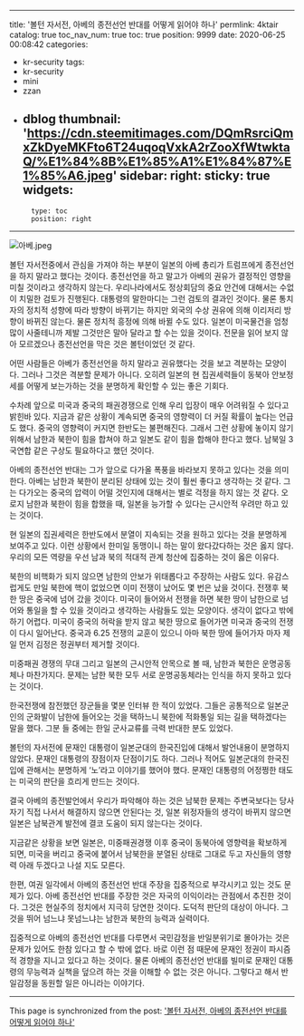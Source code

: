 
---
title: '볼턴 자서전, 아베의 종전선언 반대를 어떻게 읽어야 하나'
permlink: 4ktair
catalog: true
toc_nav_num: true
toc: true
position: 9999
date: 2020-06-25 00:08:42
categories:
- kr-security
tags:
- kr-security
- mini
- zzan
- dblog
thumbnail: 'https://cdn.steemitimages.com/DQmRsrciQmxZkDyeMKFto6T24uqoqVxkA2rZooXfWtwktaQ/%E1%84%8B%E1%85%A1%E1%84%87%E1%85%A6.jpeg'
sidebar:
    right:
        sticky: true
widgets:
    -
        type: toc
        position: right
---


![아베.jpeg](https://cdn.steemitimages.com/DQmRsrciQmxZkDyeMKFto6T24uqoqVxkA2rZooXfWtwktaQ/%E1%84%8B%E1%85%A1%E1%84%87%E1%85%A6.jpeg)


볼턴 자서전중에서 관심을 가져야 하는 부분이 일본의 아베 총리가 트럼프에게 종전선언을 하지 말라고 했다는 것이다. 종전선언을 하고 말고가 아베의 권유가 결정적인 영향을 미칠 것이라고 생각하지 않는다. 우리나라에서도 정상회담의 중요 안건에 대해서는 수없이 치밀한 검토가 진행된다. 대통령의 말한마디는 그런 검토의 결과인 것이다. 물론 통치자의 정치적 성향에 따라 방향이 바뀌기는 하지만 외국의 수상 권유에 의해 이리저리 방향이 바뀌진 않는다. 물론 정치적 흥정에 의해 바뀔 수도 있다. 일본이 미국물건을 엄청 많이 사줄테니까 제발 그것만은 말아 달라고 할 수는 있을 것이다. 전문을 읽어 보지 않아 모르겠으나 종전선언을 막은 것은 볼턴이었던 것 같다.

어떤 사람들은 아베가 종전선언을 하지 말라고 권유했다는 것을 보고 격분하는 모양이다. 그러나 그것은 격분할 문제가 아니다. 오히려 일본의 현 집권세력들이 동북아 안보정세를 어떻게 보는가하는 것을 분명하게 확인할 수 있는 좋은 기회다.

수차례 앞으로 미국과 중국의 패권경쟁으로 인해 우리 입장이 매우 어려워질 수 있다고 밝힌바 있다. 지금과 같은 상황이 계속되면 중국의 영향력이 더 커질 확률이 높다는 언급도 했다. 중국의 영향력이 커지면 한반도는 불편해진다. 그래서 그런 상황에 놓이지 않기 위해서 남한과 북한이 힘을 합쳐야 하고 일본도 같이 힘을 합해야 한다고 했다. 남북일 3국연합 같은 구상도 필요하다고 했던 것이다.

아베의 종전선언 반대는 그가 앞으로 다가올 폭풍을 바라보지 못하고 있다는 것을 의미한다. 아베는 남한과 북한이 분리된 상태에 있는 것이 훨씬 좋다고 생각하는 것 같다. 그는 다가오는 중국의 압력이 어떨 것인지에 대해서는 별로 걱정을 하지 않는 것 같다. 오로지 남한과 북한이 힘을 합했을 때, 일본을 능가할 수 있다는 근시안적 우려만 하고 있는 것이다.

현 일본의 집권세력은 한반도에서 분열이 지속되는 것을 원하고 있다는 것을 분명하게 보여주고 있다. 이런 상황에서 한미일 동맹이니 하는 말이 왔다갔다하는 것은 옳지 않다. 우리의 모든 역량을 우선 남과 북의 적대적 관계 청산에 집중하는 것이 옳은 이유다.

북한의 비핵화가 되지 않으면 남한의 안보가 위태롭다고 주장하는 사람도 있다. 유감스럽게도 만일 북한에 핵이 없었으면 이미 전쟁이 났어도 몇 번은 났을 것이다. 전쟁후 북한 땅은 중국에 넘어 갔을 것이다. 미국이 들어와서 전쟁을 하면 북한 땅이 남한으로 넘어와 통일을 할 수 있을 것이라고 생각하는 사람들도 있는 모양이다. 생각이 없다고 밖에 하기 어렵다. 미국이 중국의 허락을 받지 않고 북한 땅으로 들어가면 미국과 중국의 전쟁이 다시 일어난다. 중국과 6.25 전쟁의 교훈이 있으니 아마 북한 땅에 들어가자 마자 제일 먼저 김정은 정권부터 제거할 것이다.

미중패권 경쟁의 무대 그리고 일본의 근시안적 안목으로 볼 때, 남한과 북한은 운명공동체나 마찬가지다. 문제는 남한 북한 모두 서로 운명공동체라는 인식을 하지 못하고 있다는 것이다.

한국전쟁에 참전했던 장군들을 몇분 인터뷰 한 적이 있었다. 그들은 공통적으로 일본군인의 군화발이 남한에 들어오는 것을 택하느니 북한에 적화통일 되는 길을 택하겠다는 말을 했다. 그분 들 중에는 한일 군사교류를 극력 반대한 분도 있었다.

볼턴의 자서전에 문재인 대통령이 일본군대의 한국진입에 대해서 발언내용이 분명하지 않았다. 문재인 대통령의 장점이자 단점이기도 하다. 그러나 적어도 일본군대의 한국진입에 관해서는 분명하게 ‘노’라고 이야기를 했어야 했다. 문재인 대통령의 어정쩡한 태도는 미국의 판단을 흐리게 만드는 것이다.

결국 아베의 종전발언에서 우리가 파악해야 하는 것은 남북한 문제는 주변국보다는 당사자기 직접 나서서 해결하지 않으면 안된다는 것, 일본 위정자들의 생각이 바뀌지 않으면 일본은 남북관계 발전에 결코 도움이 되지 않는다는 것이다.

지금같은 상황을 보면 일본은, 미중패권경쟁 이후 중국이 동북아에 영향력을 확보하게 되면, 미국을 버리고 중국에 붙어서 남북한을 분열된 상태로 그대로 두고 자신들의 영향력 아래 두겠다고 나설 지도 모른다.

한편, 여권 일각에서 아베의 종전선언 반대 주장을 집중적으로 부각시키고 있는 것도 문제가 있다. 아베 종전선언 반대를 주장한 것은 자국의 이익이라는 관점에서 추진한 것이다. 그것은 현실주의 정치에서 지극히 당연한 것이다. 도덕적 판단의 대상이 아니다. 그것을 뛰어 넘느냐 못넘느냐는 남한과 북한의 능력과 실력이다. 


집중적으로 아베의 종전선언 반대를 다루면서 국민감정을 반일분위기로 몰아가는 것은 문제가 있어도 한참 있다고 할 수 밖에 없다. 바로 이런 점 때문에 문재인 정권이 파시즘적 경향을 지니고 있다고 하는 것이다. 물론 아베의 종전선언 반대를 빌미로 문재인 대통령의 무능력과 실책을 덮으려 하는 것을 이해할 수 없는 것은 아니다. 그렇다고 해서 반일감정을 동원할 일은 아니라는 이야기다.

- - -

This page is synchronized from the post: ['볼턴 자서전, 아베의 종전선언 반대를 어떻게 읽어야 하나'](https://steemit.com/@oldstone/4ktair)
